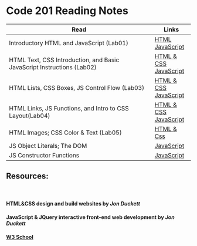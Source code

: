 # Code 201 Reading Notes

Read | Links
---- | -----
Introductory HTML and JavaScript (Lab01) | [HTML](reading-notes-201/../lab01.md) <br> [JavaScript](reading-notes-201/../js-lab01.md)
HTML Text, CSS Introduction, and Basic JavaScript Instructions (Lab02) | [HTML & CSS](reading-notes-201/../lab02.md) <br> [JavaScript](reading-notes-201/../js-lab02.md)
HTML Lists, CSS Boxes, JS Control Flow (Lab03) | [HTML & CSS](reading-notes-201/../lab03.md) <br> [JavaScript](reading-notes-201/../js-lab03.md)
HTML Links, JS Functions, and Intro to CSS Layout(Lab04) | [HTML & CSS](reading-notes-201/../lab04.md) <br> [JavaScript](reading-notes-201/../js-lab04.md)
HTML Images; CSS Color & Text (Lab05) | [HTML & Css](reading-notes-201/../lab05.md)
JS Object Literals; The DOM | [JavaScript](reading-notes-201/../js-lab06.md)
JS Constructor Functions | [JavaScript](reading-notes-201/../js-lab07.md)


## Resources: 
<br> 

#### HTML&CSS design and build websites by *Jon Duckett*
#### JavaScript & JQuery interactive front-end web development by *Jon Duckett*
#### [W3 School](https://www.w3schools.com/)
